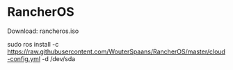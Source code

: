 # RancherOS

Download: rancheros.iso

sudo ros install -c https://raw.githubusercontent.com/WouterSpaans/RancherOS/master/cloud-config.yml -d /dev/sda

